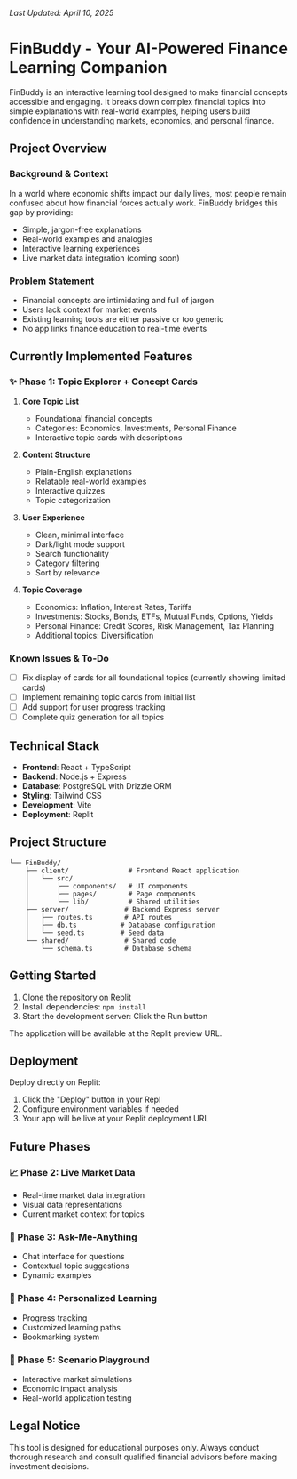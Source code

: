 
*Last Updated: April 10, 2025*

# FinBuddy - Your AI-Powered Finance Learning Companion

FinBuddy is an interactive learning tool designed to make financial concepts accessible and engaging. It breaks down complex financial topics into simple explanations with real-world examples, helping users build confidence in understanding markets, economics, and personal finance.

## Project Overview

### Background & Context
In a world where economic shifts impact our daily lives, most people remain confused about how financial forces actually work. FinBuddy bridges this gap by providing:
- Simple, jargon-free explanations
- Real-world examples and analogies
- Interactive learning experiences
- Live market data integration (coming soon)

### Problem Statement
- Financial concepts are intimidating and full of jargon
- Users lack context for market events
- Existing learning tools are either passive or too generic
- No app links finance education to real-time events

## Currently Implemented Features

### ✨ Phase 1: Topic Explorer + Concept Cards
1. **Core Topic List**
   - Foundational financial concepts
   - Categories: Economics, Investments, Personal Finance
   - Interactive topic cards with descriptions

2. **Content Structure**
   - Plain-English explanations
   - Relatable real-world examples
   - Interactive quizzes
   - Topic categorization

3. **User Experience**
   - Clean, minimal interface
   - Dark/light mode support
   - Search functionality
   - Category filtering
   - Sort by relevance

4. **Topic Coverage**
   - Economics: Inflation, Interest Rates, Tariffs
   - Investments: Stocks, Bonds, ETFs, Mutual Funds, Options, Yields
   - Personal Finance: Credit Scores, Risk Management, Tax Planning
   - Additional topics: Diversification

### Known Issues & To-Do
- [ ] Fix display of cards for all foundational topics (currently showing limited cards)
- [ ] Implement remaining topic cards from initial list
- [ ] Add support for user progress tracking
- [ ] Complete quiz generation for all topics

## Technical Stack

- **Frontend**: React + TypeScript
- **Backend**: Node.js + Express
- **Database**: PostgreSQL with Drizzle ORM
- **Styling**: Tailwind CSS
- **Development**: Vite
- **Deployment**: Replit

## Project Structure

```
└── FinBuddy/
    ├── client/               # Frontend React application
    │   └── src/
    │       ├── components/   # UI components
    │       ├── pages/        # Page components
    │       └── lib/          # Shared utilities
    ├── server/              # Backend Express server
    │   ├── routes.ts        # API routes
    │   ├── db.ts           # Database configuration
    │   └── seed.ts         # Seed data
    └── shared/              # Shared code
        └── schema.ts        # Database schema
```

## Getting Started

1. Clone the repository on Replit
2. Install dependencies: `npm install`
3. Start the development server: Click the Run button

The application will be available at the Replit preview URL.

## Deployment

Deploy directly on Replit:
1. Click the "Deploy" button in your Repl
2. Configure environment variables if needed
3. Your app will be live at your Replit deployment URL

## Future Phases

### 📈 Phase 2: Live Market Data
- Real-time market data integration
- Visual data representations
- Current market context for topics

### 💬 Phase 3: Ask-Me-Anything
- Chat interface for questions
- Contextual topic suggestions
- Dynamic examples

### 🧪 Phase 4: Personalized Learning
- Progress tracking
- Customized learning paths
- Bookmarking system

### 🚀 Phase 5: Scenario Playground
- Interactive market simulations
- Economic impact analysis
- Real-world application testing

## Legal Notice

This tool is designed for educational purposes only. Always conduct thorough research and consult qualified financial advisors before making investment decisions.

